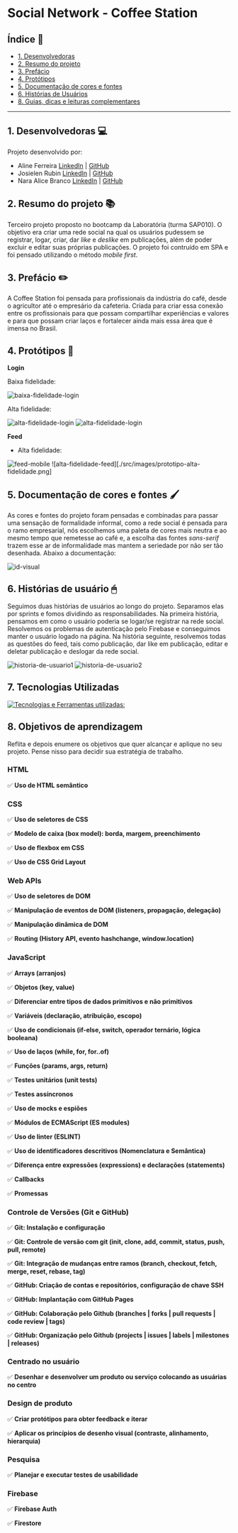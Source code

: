 # Social Network - Coffee Station

## Índice 📌

* [1. Desenvolvedoras](#1-desenvolvedoras)
* [2. Resumo do projeto](#2-resumo-do-projeto)
* [3. Prefácio](#3-prefácio)
* [4. Protótipos](#4-protótipos)
* [5. Documentação de cores e fontes](#5-documentação-de-cores-e-fontes)
* [6. Histórias de Usuários](#6-histórias-de-usuários)
* [8. Guias, dicas e leituras
  complementares](#8-guias-dicas-e-leituras-complementares)

***

## 1. Desenvolvedoras 💻

Projeto desenvolvido por:

* Aline Ferreira [LinkedIn](link-linkedin) | [GitHub](https://github.com/Alinedev85)
* Josielen Rubin [LinkedIn](https://www.linkedin.com/in/josielen-rubin-corr%C3%AAa/) | [GitHub](https://github.com/josirubin)
* Nara Alice Branco [LinkedIn](link-linkedin) | [GitHub](https://github.com/narabranco)

## 2. Resumo do projeto 📚

Terceiro projeto proposto no bootcamp da Laboratória (turma SAP010). O objetivo era criar uma rede social na qual os usuários pudessem se registrar, logar, criar, dar _like_ e _deslike_ em publicações, além de poder excluir e editar suas próprias publicações. O projeto foi contruído em SPA e foi pensado utilizando o método _mobile first_. 

## 3. Prefácio ✏️

A Coffee Station foi pensada para profissionais da indústria do café, desde o agricultor até o empresário da cafeteria. Criada para criar essa conexão entre os profissionais para que possam compartilhar experiências e valores e para que possam criar laços e fortalecer ainda mais essa área que é imensa no Brasil.

## 4. Protótipos 📐

**Login**

Baixa fidelidade:

![baixa-fidelidade-login](./src/images/prototipo-baixa-fidelidade-login.png)

Alta fidelidade:

![alta-fidelidade-login](./src/images/prototipo-alta-login-mobile.png)
![alta-fidelidade-login](./src/images/prototipo-alta-login.png)


**Feed**
* Alta fidelidade:

![feed-mobile](./src/images/prototipo-alta-feed-mobile.png)
![alta-fidelidade-feed][./src/images/prototipo-alta-fidelidade.png]

## 5. Documentação de cores e fontes 🖌

As cores e fontes do projeto foram pensadas e combinadas para passar uma sensação de formalidade informal, como a rede social é pensada para o ramo empresarial, nós escolhemos uma paleta de cores mais neutra e ao mesmo tempo que remetesse ao café e, a escolha das fontes _sans-serif_ trazem esse ar de informalidade mas mantem a seriedade por não ser tão desenhada. Abaixo a documentação:

![id-visual](./src/images/id-visual.png)

## 6. Histórias de usuário 🖱

Seguimos duas histórias de usuários ao longo do projeto. Separamos elas por sprints e fomos dividindo as responsabilidades. Na primeira história, pensamos em como o usuário poderia se logar/se registrar na rede social. Resolvemos os problemas de autenticação pelo Firebase e conseguimos manter o usuário logado na página. Na história seguinte, resolvemos todas as questões do feed, tais como publicação, dar like em publicação, editar e deletar publicação e deslogar da rede social.

![historia-de-usuario1](./src/images/historia-usuario1.png)
![historia-de-usuario2](./src/images/historia-usuario2.png)

## 7. Tecnologias Utilizadas

[![Tecnologias e Ferramentas utilizadas:](https://skillicons.dev/icons?i=js,html,css,figma,github,git,jest,firebase)](https://skillicons.dev)

## 8. Objetivos de aprendizagem

Reflita e depois enumere os objetivos que quer alcançar e aplique no seu projeto. Pense nisso para decidir sua estratégia de trabalho.

### HTML

✅ **Uso de HTML semântico**

### CSS

✅ **Uso de seletores de CSS**

✅ **Modelo de caixa (box model): borda, margem, preenchimento**

✅ **Uso de flexbox em CSS**

✅ **Uso de CSS Grid Layout**

### Web APIs

✅ **Uso de seletores de DOM**

✅ **Manipulação de eventos de DOM (listeners, propagação, delegação)**

✅ **Manipulação dinâmica de DOM**

✅ **Routing (History API, evento hashchange, window.location)**

### JavaScript

✅ **Arrays (arranjos)**

✅ **Objetos (key, value)**

✅ **Diferenciar entre tipos de dados primitivos e não primitivos**

✅ **Variáveis (declaração, atribuição, escopo)**

✅ **Uso de condicionais (if-else, switch, operador ternário, lógica booleana)**

✅ **Uso de laços (while, for, for..of)**

✅ **Funções (params, args, return)**

✅ **Testes unitários (unit tests)**

✅ **Testes assíncronos**

✅ **Uso de mocks e espiões**

✅ **Módulos de ECMAScript (ES modules)**

✅ **Uso de linter (ESLINT)**

✅ **Uso de identificadores descritivos (Nomenclatura e Semântica)**

✅ **Diferença entre expressões (expressions) e declarações (statements)**

✅ **Callbacks**

✅ **Promessas**

### Controle de Versões (Git e GitHub)

✅ **Git: Instalação e configuração**

✅ **Git: Controle de versão com git (init, clone, add, commit, status, push, pull, remote)**

✅ **Git: Integração de mudanças entre ramos (branch, checkout, fetch, merge, reset, rebase, tag)**

✅ **GitHub: Criação de contas e repositórios, configuração de chave SSH**

✅ **GitHub: Implantação com GitHub Pages**

✅ **GitHub: Colaboração pelo Github (branches | forks | pull requests | code review | tags)**

✅ **GitHub: Organização pelo Github (projects | issues | labels | milestones | releases)**

### Centrado no usuário

✅ **Desenhar e desenvolver um produto ou serviço colocando as usuárias no centro**

### Design de produto

✅ **Criar protótipos para obter feedback e iterar**

✅ **Aplicar os princípios de desenho visual (contraste, alinhamento, hierarquia)**

### Pesquisa

✅ **Planejar e executar testes de usabilidade**

### Firebase

✅ **Firebase Auth**

✅ **Firestore**